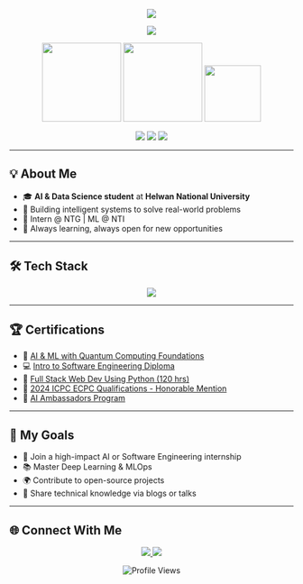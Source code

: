 <p align="center">
  <img src="https://capsule-render.vercel.app/api?type=waving&color=0099ff,6a00ff&height=120&section=header&text=👋%20Hi,%20I'm%20Omar%20Mostafa!&fontSize=38&fontColor=fff"/>
</p>

<p align="center">
  <img src="https://readme-typing-svg.demolab.com/?lines=AI+%26+Data+Science+Student;Full+Stack+Developer;Machine+Learning+Enthusiast;Welcome+to+my+profile!&font=Fira+Code&center=true&width=500&height=45&color=00AEEF&vCenter=true&pause=1000&size=28"/>
</p>

<p align="center">
  <img src="https://media.giphy.com/media/3ohzdIuqJoo8QdKlnW/giphy.gif" width="140" />
  <img src="https://media.giphy.com/media/L1R1tvI9svkIWwpVYr/giphy.gif" width="140" />
  <img src="https://media.giphy.com/media/hpXdHPfFI5wTABdDx9/giphy.gif" width="100" />
</p>

<p align="center">
  <img src="https://img.shields.io/badge/-AI%20%26%20Data%20Science-3c096c?style=for-the-badge" />
  <img src="https://img.shields.io/badge/Full%20Stack%20Developer-0077b6?style=for-the-badge" />
  <img src="https://img.shields.io/badge/Machine%20Learning%20Enthusiast-38b000?style=for-the-badge" />
</p>

---

## 💡 About Me

- 🎓 **AI & Data Science student** at **Helwan National University**  
- 🚀 Building intelligent systems to solve real-world problems  
- 💼 Intern @ NTG | ML @ NTI  
- 🌱 Always learning, always open for new opportunities

---

## 🛠️ Tech Stack

<p align="center">
  <img src="https://skillicons.dev/icons?i=python,java,js,cpp,cs,html,css,react,django,git,postgres,mysql,tensorflow,pandas" />
</p>

---

## 🏆 Certifications

- 🤖 [AI & ML with Quantum Computing Foundations](https://drive.google.com/file/d/1wT5n4JIN58snlKwWsLvZMbFCG5rBtNAI/view?usp=drive_link)
- 💻 [Intro to Software Engineering Diploma](https://drive.google.com/file/d/1CWnQAeGmT3TbHIesjp0KoXJ7GpVv-Nm3/view?usp=drive_link)
- 🐍 [Full Stack Web Dev Using Python (120 hrs)](https://drive.google.com/file/d/1h4PGPLSiXgvbroENKEhczXhfnBNc2O1C/view?usp=drive_link)
- 🏅 [2024 ICPC ECPC Qualifications - Honorable Mention](https://drive.google.com/file/d/1m_prA51PPFql9Z4kCMPpZgFXFge1IEQI/view?usp=drive_link)
- 🤖 [AI Ambassadors Program](https://drive.google.com/file/d/1cS3UP2uONPTEdIL3YmwSjV_Upny4-4eM/view?usp=drive_link)

---

## 🎯 My Goals

- 🚀 Join a high-impact AI or Software Engineering internship  
- 📚 Master Deep Learning & MLOps  
- 🌍 Contribute to open-source projects  
- 🎤 Share technical knowledge via blogs or talks  

---

## 🌐 Connect With Me

<p align="center">
  <a href="https://www.linkedin.com/in/omar-mostafa-abdsttar-b2b72134b" target="_blank">
    <img src="https://img.shields.io/badge/LinkedIn-0A66C2?style=for-the-badge&logo=linkedin&logoColor=white" />
  </a>
  <a href="mailto:omarmostafaabdsttar@gmail.com">
    <img src="https://img.shields.io/badge/Gmail-D14836?style=for-the-badge&logo=gmail&logoColor=white" />
  </a>
</p>

<p align="center">
  <img src="https://komarev.com/ghpvc/?username=OmarMostafa7&color=brightgreen" alt="Profile Views">
</p>

